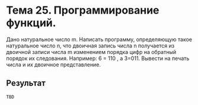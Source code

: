 # Тема 25. Программирование функций.

Дано натуральное число m. Написать программу, определяющую такое натуральное число n, что двоичная запись числа n получается из двоичной записи числа m изменением порядка цифр на обратный порядок их следования. Например: 6 = 110 , а 3=011. Вывести на печать числа и их двоичное представление.

## Результат

```
TBD
```
